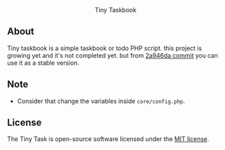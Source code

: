 <p align="center">Tiny Taskbook</p>


## About

Tiny taskbook is a simple taskbook or todo PHP script.
this project is growing yet and it's not completed yet.
but from [2a946da commit](https://github.com/arbazargani/Tiny-Task/commit/2a946dafecb6f264bf218b629933b504bdd5f241) you can use it as a stable version.

## Note
- Consider that change the variables inside ```core/config.php```.

## License

The Tiny Task is open-source software licensed under the [MIT license](https://opensource.org/licenses/MIT).